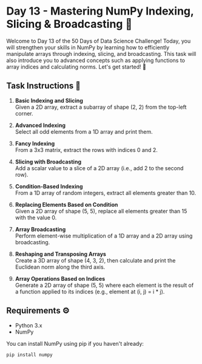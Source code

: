 # Day 13 - Mastering NumPy Indexing, Slicing & Broadcasting 🎯

Welcome to Day 13 of the 50 Days of Data Science Challenge! Today, you will strengthen your skills in NumPy by learning how to efficiently manipulate arrays through indexing, slicing, and broadcasting. This task will also introduce you to advanced concepts such as applying functions to array indices and calculating norms. Let's get started! 🚀

## Task Instructions 📝

1. **Basic Indexing and Slicing**  
   Given a 2D array, extract a subarray of shape (2, 2) from the top-left corner.

2. **Advanced Indexing**  
   Select all odd elements from a 1D array and print them.

3. **Fancy Indexing**  
   From a 3x3 matrix, extract the rows with indices 0 and 2.

4. **Slicing with Broadcasting**  
   Add a scalar value to a slice of a 2D array (i.e., add 2 to the second row).

5. **Condition-Based Indexing**  
   From a 1D array of random integers, extract all elements greater than 10.

6. **Replacing Elements Based on Condition**  
   Given a 2D array of shape (5, 5), replace all elements greater than 15 with the value 0.

7. **Array Broadcasting**  
   Perform element-wise multiplication of a 1D array and a 2D array using broadcasting.

8. **Reshaping and Transposing Arrays**  
   Create a 3D array of shape (4, 3, 2), then calculate and print the Euclidean norm along the third axis.

9. **Array Operations Based on Indices**  
   Generate a 2D array of shape (5, 5) where each element is the result of a function applied to its indices (e.g., element at (i, j) = i * j).

## Requirements ⚙️

- Python 3.x
- NumPy

You can install NumPy using pip if you haven't already:

```bash
pip install numpy

